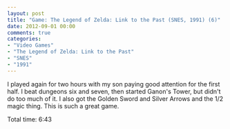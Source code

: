 ```yaml
---
layout: post
title: "Game: The Legend of Zelda: Link to the Past (SNES, 1991) (6)"
date: 2012-09-01 00:00
comments: true
categories:
- "Video Games"
- "The Legend of Zelda: Link to the Past"
- "SNES"
- "1991"
---
```


I played again for two hours with my son paying good attention for
the first half. I beat dungeons six and seven, then started
Ganon's Tower, but didn't do too much of it. I also got the Golden
Sword and Silver Arrows and the 1/2 magic thing. This is such a
great game.

Total time: 6:43    
